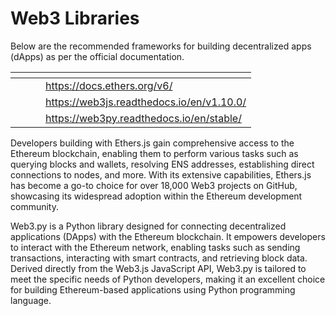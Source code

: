 # Web3 Libraries

Below are the recommended frameworks for building decentralized apps (dApps) as per the official documentation.



<table data-view="cards"><thead><tr><th></th><th></th><th></th><th data-hidden data-card-target data-type="content-ref"></th></tr></thead><tbody><tr><td></td><td></td><td></td><td><a href="https://docs.ethers.org/v6/">https://docs.ethers.org/v6/</a></td></tr><tr><td></td><td></td><td></td><td><a href="https://web3js.readthedocs.io/en/v1.10.0/">https://web3js.readthedocs.io/en/v1.10.0/</a></td></tr><tr><td></td><td></td><td></td><td><a href="https://web3py.readthedocs.io/en/stable/">https://web3py.readthedocs.io/en/stable/</a></td></tr></tbody></table>

Developers building with Ethers.js gain comprehensive access to the Ethereum blockchain, enabling them to perform various tasks such as querying blocks and wallets, resolving ENS addresses, establishing direct connections to nodes, and more. With its extensive capabilities, Ethers.js has become a go-to choice for over 18,000 Web3 projects on GitHub, showcasing its widespread adoption within the Ethereum development community.



Web3.py is a Python library designed for connecting decentralized applications (DApps) with the Ethereum blockchain. It empowers developers to interact with the Ethereum network, enabling tasks such as sending transactions, interacting with smart contracts, and retrieving block data. Derived directly from the Web3.js JavaScript API, Web3.py is tailored to meet the specific needs of Python developers, making it an excellent choice for building Ethereum-based applications using Python programming language.



